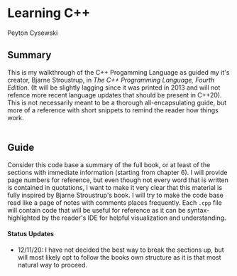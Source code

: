# Learning C++
Peyton Cysewski

## Summary
This is my walkthrough of the C++ Progamming Language as guided my it's creator, Bjarne Stroustrup, in *The C++ Programming Language, Fourth Edition*. (It will be slightly lagging since it was printed in 2013 and will not refence more recent language updates that should be present in C++20). This is not necessarily meant to be a thorough all-encapsulating guide, but more of a reference with short snippets to remind the reader how things work.<br>
<br>

## Guide
Consider this code base a summary of the full book, or at least of the sections with immediate information (starting from chapter 6). I will provide page numbers for reference, but even though not every word that is written is contained in quotations, I want to make it very clear that this material is fully inspired by Bjarne Stroustrup's book. I will try to make the code base read like a page of notes with comments places frequently. Each `.cpp` file will contain code that will be useful for reference as it can be syntax-highlighted by the reader's IDE for helpful visualization and understanding.


#### Status Updates
- 12/11/20: I have not decided the best way to break the sections up, but will most likely opt to follow the books own structure as it is that most natural way to proceed.


